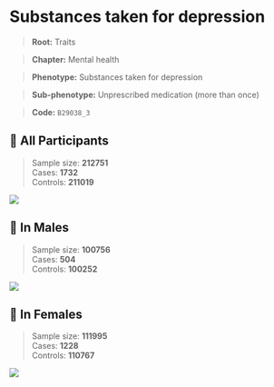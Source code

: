 # Substances taken for depression
> **Root:** Traits  

> **Chapter:** Mental health  

> **Phenotype:** Substances taken for depression  

> **Sub-phenotype:** Unprescribed medication (more than once)  

> **Code:** `B29038_3`

## 🧪 All Participants  
> Sample size: **212751**  
> Cases: **1732**  
> Controls: **211019**
<img src="/Traits/Figures/ALL/B29038_3.png"/>
<CsvTable src="/Traits_Data/ALL/LG_B29038_3.csv" label="🔍 View full results" />

## 👨 In Males  
> Sample size: **100756**  
> Cases: **504**  
> Controls: **100252**
<img src="/Traits/Figures/Male/B29038_3.png"/>
<CsvTable src="/Traits_Data/Male/LG_B29038_3.csv" label="🔍 View full results" />

## 👩 In Females  
> Sample size: **111995**  
> Cases: **1228**  
> Controls: **110767**
<img src="/Traits/Figures/Female/B29038_3.png"/>
<CsvTable src="/Traits_Data/Female/LG_B29038_3.csv" label="🔍 View full results" />
